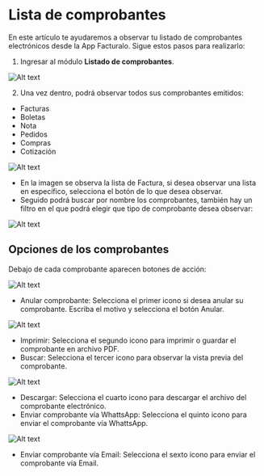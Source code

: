 # Lista de comprobantes

En este artículo te ayudaremos a observar tu listado de comprobantes electrónicos desde la App Facturalo. Sigue estos pasos para realizarlo:

1. Ingresar al módulo **Listado de comprobantes**.

![Alt text](img/List_Cpe.jpg)

2. Una vez dentro, podrá observar todos sus comprobantes emitidos:

- Facturas
- Boletas
- Nota
- Pedidos
- Compras
- Cotización

![Alt text](img/app_lista_de_comprobantes.jpeg)

- En la imagen se observa la lista de Factura, si desea observar una lista en específico, selecciona el botón de lo que desea observar.
- Seguido podrá buscar por nombre los comprobantes, también hay un filtro en el que podrá elegir que tipo de comprobante desea observar:

![Alt text](img/appfiltros.jpg)

## Opciones de los comprobantes

Debajo de cada comprobante aparecen botones de acción:

![Alt text](img/appopciones.jpg)

- Anular comprobante: Selecciona el primer icono si desea anular su comprobante. Escriba el motivo y selecciona el botón Anular.

![Alt text](img/anular.jpg)

- Imprimir: Selecciona el segundo icono para imprimir o guardar el comprobante en archivo PDF.
- Buscar: Selecciona el tercer icono para observar la vista previa del comprobante.

![Alt text](img/previsualizar.jpg)

- Descargar: Selecciona el cuarto icono para descargar el archivo del comprobante electrónico.
- Enviar comprobante vía WhattsApp: Selecciona el quinto icono para enviar el comprobante vía WhattsApp.

![Alt text](img/whattsApp.jpg)

- Enviar comprobante vía Email: Selecciona el sexto icono para enviar el comprobante vía Email.
